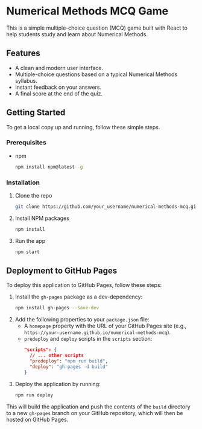 # Numerical Methods MCQ Game

This is a simple multiple-choice question (MCQ) game built with React to help students study and learn about Numerical Methods.

## Features

- A clean and modern user interface.
- Multiple-choice questions based on a typical Numerical Methods syllabus.
- Instant feedback on your answers.
- A final score at the end of the quiz.

## Getting Started

To get a local copy up and running, follow these simple steps.

### Prerequisites

- npm
  ```sh
  npm install npm@latest -g
  ```

### Installation

1. Clone the repo
   ```sh
   git clone https://github.com/your_username/numerical-methods-mcq.git
   ```
2. Install NPM packages
   ```sh
   npm install
   ```
3. Run the app
    ```sh
    npm start
    ```

## Deployment to GitHub Pages

To deploy this application to GitHub Pages, follow these steps:

1. Install the `gh-pages` package as a dev-dependency:
   ```sh
   npm install gh-pages --save-dev
   ```
2. Add the following properties to your `package.json` file:
   - A `homepage` property with the URL of your GitHub Pages site (e.g., `https://your-username.github.io/numerical-methods-mcq`).
   - `predeploy` and `deploy` scripts in the `scripts` section:
     ```json
     "scripts": {
       // ... other scripts
       "predeploy": "npm run build",
       "deploy": "gh-pages -d build"
     }
     ```
3. Deploy the application by running:
   ```sh
   npm run deploy
   ```

This will build the application and push the contents of the `build` directory to a new `gh-pages` branch on your GitHub repository, which will then be hosted on GitHub Pages.
